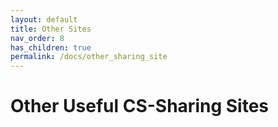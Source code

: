 ```yaml
---
layout: default
title: Other Sites 
nav_order: 8
has_children: true
permalink: /docs/other_sharing_site
---
```


# Other Useful CS-Sharing Sites